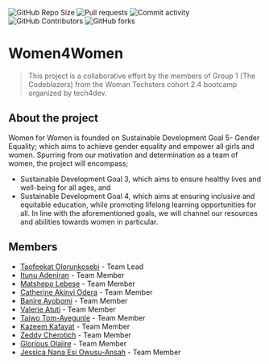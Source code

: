 ![GitHub Repo Size](https://img.shields.io/github/repo-size/wtboostersdev/women4women)
![Pull requests](https://img.shields.io/github/issues-pr-closed/WTBoostersDev/women4women)
![Commit activity](https://img.shields.io/github/commit-activity/w/wtboostersdev/women4women)
![GitHub Contributors](https://img.shields.io/github/contributors/wtboostersdev/women4women)
![GitHub forks](https://img.shields.io/github/forks/wtboostersdev/women4women?style=social)


# Women4Women
>This project is a collaborative effort by the members of Group 1 (The Codeblazers) from the Woman Techsters cohort 2.4 bootcamp organized by tech4dev.
## About the project
Women for Women is founded on Sustainable Development Goal 5- Gender 
Equality; which aims to achieve gender equality and empower all girls and women.
Spurring from our motivation and determination as a team of women, the project will 
encompass;
* Sustainable Development Goal 3, which aims to ensure healthy lives and 
well-being for all ages, and
* Sustainable Development Goal 4, which aims at ensuring inclusive and 
equitable education, while promoting lifelong learning opportunities for all.
In line with the aforementioned goals, we will channel our resources and abilities towards women in particular.

## Members
* [Taofeekat Olorunkosebi](https://github.com/Taofeeqah) - Team Lead 
* [Itunu Adeniran](https://github.com/Itunuolade) - Team Member 
* [Matshepo Lebese](https://github.com/CoolMats) - Team Member 
* [Catherine Akinyi Odera](https://github.com/Kateodera) - Team Member
* [Banire Ayobomi](https://github.com/Glos-sy) - Team Member
* [Valerie Atuti](https://github.com/valerie254) - Team Member
* [Taiwo Tom-Ayegunle](https://github.com/TaiwoTom) - Team Member
* [Kazeem Kafayat](https://github.com/Kazeem-Kafayat) - Team Member
* [Zeddy Cherotich](https://github.com/Zeddymuge) - Team Member
* [Glorious Olajire](https://github.com/Korious) - Team Member
* [Jessica Nana Esi Owusu-Ansah](https://github.com/Jessicajerry15) - Team Member


